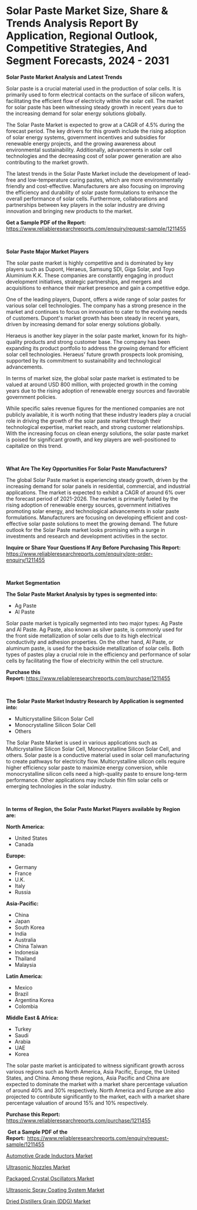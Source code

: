 <p><h1>Solar Paste Market Size, Share & Trends Analysis Report By Application, Regional Outlook, Competitive Strategies, And Segment Forecasts, 2024 - 2031</h1></p><p><strong>Solar Paste Market Analysis and Latest Trends</strong></p>
<p><p>Solar paste is a crucial material used in the production of solar cells. It is primarily used to form electrical contacts on the surface of silicon wafers, facilitating the efficient flow of electricity within the solar cell. The market for solar paste has been witnessing steady growth in recent years due to the increasing demand for solar energy solutions globally. </p><p>The Solar Paste Market is expected to grow at a CAGR of 4.5% during the forecast period. The key drivers for this growth include the rising adoption of solar energy systems, government incentives and subsidies for renewable energy projects, and the growing awareness about environmental sustainability. Additionally, advancements in solar cell technologies and the decreasing cost of solar power generation are also contributing to the market growth.</p><p>The latest trends in the Solar Paste Market include the development of lead-free and low-temperature curing pastes, which are more environmentally friendly and cost-effective. Manufacturers are also focusing on improving the efficiency and durability of solar paste formulations to enhance the overall performance of solar cells. Furthermore, collaborations and partnerships between key players in the solar industry are driving innovation and bringing new products to the market.</p></p>
<p><strong>Get a Sample PDF of the Report:&nbsp;</strong> <a href="https://www.reliableresearchreports.com/enquiry/request-sample/1211455">https://www.reliableresearchreports.com/enquiry/request-sample/1211455</a></p>
<p>&nbsp;</p>
<p><strong>Solar Paste Major Market Players</strong></p>
<p><p>The solar paste market is highly competitive and is dominated by key players such as Dupont, Heraeus, Samsung SDI, Giga Solar, and Toyo Aluminium K.K. These companies are constantly engaging in product development initiatives, strategic partnerships, and mergers and acquisitions to enhance their market presence and gain a competitive edge.</p><p>One of the leading players, Dupont, offers a wide range of solar pastes for various solar cell technologies. The company has a strong presence in the market and continues to focus on innovation to cater to the evolving needs of customers. Dupont's market growth has been steady in recent years, driven by increasing demand for solar energy solutions globally.</p><p>Heraeus is another key player in the solar paste market, known for its high-quality products and strong customer base. The company has been expanding its product portfolio to address the growing demand for efficient solar cell technologies. Heraeus' future growth prospects look promising, supported by its commitment to sustainability and technological advancements.</p><p>In terms of market size, the global solar paste market is estimated to be valued at around USD 800 million, with projected growth in the coming years due to the rising adoption of renewable energy sources and favorable government policies.</p><p>While specific sales revenue figures for the mentioned companies are not publicly available, it is worth noting that these industry leaders play a crucial role in driving the growth of the solar paste market through their technological expertise, market reach, and strong customer relationships. With the increasing focus on clean energy solutions, the solar paste market is poised for significant growth, and key players are well-positioned to capitalize on this trend.</p></p>
<p>&nbsp;</p>
<p><strong>What Are The Key Opportunities For Solar Paste Manufacturers?</strong></p>
<p><p>The global Solar Paste market is experiencing steady growth, driven by the increasing demand for solar panels in residential, commercial, and industrial applications. The market is expected to exhibit a CAGR of around 6% over the forecast period of 2021-2026. The market is primarily fueled by the rising adoption of renewable energy sources, government initiatives promoting solar energy, and technological advancements in solar paste formulations. Manufacturers are focusing on developing efficient and cost-effective solar paste solutions to meet the growing demand. The future outlook for the Solar Paste market looks promising with a surge in investments and research and development activities in the sector.</p></p>
<p><strong>Inquire or Share Your Questions If Any Before Purchasing This Report:</strong> <a href="https://www.reliableresearchreports.com/enquiry/pre-order-enquiry/1211455">https://www.reliableresearchreports.com/enquiry/pre-order-enquiry/1211455</a></p>
<p>&nbsp;</p>
<p><strong>Market Segmentation</strong></p>
<p><strong>The Solar Paste Market Analysis by types is segmented into:</strong></p>
<p><ul><li>Ag Paste</li><li>Al Paste</li></ul></p>
<p><p>Solar paste market is typically segmented into two major types: Ag Paste and Al Paste. Ag Paste, also known as silver paste, is commonly used for the front side metallization of solar cells due to its high electrical conductivity and adhesion properties. On the other hand, Al Paste, or aluminum paste, is used for the backside metallization of solar cells. Both types of pastes play a crucial role in the efficiency and performance of solar cells by facilitating the flow of electricity within the cell structure.</p></p>
<p><strong>Purchase this Report:&nbsp;</strong><a href="https://www.reliableresearchreports.com/purchase/1211455">https://www.reliableresearchreports.com/purchase/1211455</a></p>
<p>&nbsp;</p>
<p><strong>The Solar Paste Market Industry Research by Application is segmented into:</strong></p>
<p><ul><li>Multicrystalline Silicon Solar Cell</li><li>Monocrystalline Silicon Solar Cell</li><li>Others</li></ul></p>
<p><p>The Solar Paste Market is used in various applications such as Multicrystalline Silicon Solar Cell, Monocrystalline Silicon Solar Cell, and others. Solar paste is a conductive material used in solar cell manufacturing to create pathways for electricity flow. Multicrystalline silicon cells require higher efficiency solar paste to maximize energy conversion, while monocrystalline silicon cells need a high-quality paste to ensure long-term performance. Other applications may include thin film solar cells or emerging technologies in the solar industry.</p></p>
<p>&nbsp;</p>
<p><strong>In terms of Region, the Solar Paste Market Players available by Region are:</strong></p>
<p>
    <p> <strong> North America: </strong>
        <ul>
            <li>United States</li>
            <li>Canada</li>
        </ul>
        </p> 
    <p> <strong> Europe: </strong>
        <ul>
            <li>Germany</li>
            <li>France</li>
            <li>U.K.</li>
            <li>Italy</li>
            <li>Russia</li>
        </ul>
        </p> 
    <p> <strong> Asia-Pacific: </strong>
        <ul>
            <li>China</li>
            <li>Japan</li>
            <li>South Korea</li>
            <li>India</li>
            <li>Australia</li>
            <li>China Taiwan</li>
            <li>Indonesia</li>
            <li>Thailand</li>
            <li>Malaysia</li>
        </ul>
        </p> 
    <p> <strong> Latin America: </strong>
        <ul>
            <li>Mexico</li>
            <li>Brazil</li>
            <li>Argentina Korea</li>
            <li>Colombia</li>
        </ul>
        </p> 
    <p> <strong> Middle East & Africa: </strong>
        <ul>
            <li>Turkey</li>
            <li>Saudi</li>
            <li>Arabia</li>
            <li>UAE</li>
            <li>Korea</li>
        </ul>
    </p>
    </p>
<p><p>The solar paste market is anticipated to witness significant growth across various regions such as North America, Asia Pacific, Europe, the United States, and China. Among these regions, Asia Pacific and China are expected to dominate the market with a market share percentage valuation of around 40% and 30% respectively. North America and Europe are also projected to contribute significantly to the market, each with a market share percentage valuation of around 15% and 10% respectively.</p></p>
<p><strong>Purchase this Report: </strong><a href="https://www.reliableresearchreports.com/purchase/1211455">https://www.reliableresearchreports.com/purchase/1211455</a></p>
<p>&nbsp;<strong>Get a Sample PDF of the Report:&nbsp;&nbsp;</strong><a href="https://www.reliableresearchreports.com/enquiry/request-sample/1211455">https://www.reliableresearchreports.com/enquiry/request-sample/1211455</a></p>
<p><strong></strong></p>
<p><p><a href="https://medium.com/p/0c3abb655449/edit">Automotive Grade Inductors Market</a></p><p><a href="https://github.com/wwwkeltoum/Market-Research-Report-List-2/blob/main/ultrasonic-nozzles-market.md">Ultrasonic Nozzles Market</a></p><p><a href="https://medium.com/p/9e0a4dc38e01/edit">Packaged Crystal Oscillators Market</a></p><p><a href="https://github.com/gamblestampleyjenny50m5sl6/Market-Research-Report-List-1/blob/main/ultrasonic-spray-coating-system-market.md">Ultrasonic Spray Coating System Market</a></p><p><a href="https://issuu.com/reportprime-2/docs/dried-distillers-grain-ddg-market-size-2030.pptx">Dried Distillers Grain (DDG) Market</a></p></p>